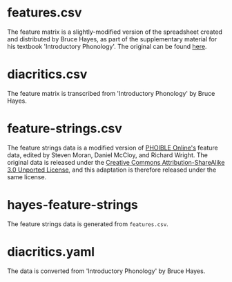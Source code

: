 # features.csv

The feature matrix is a slightly-modified version of the spreadsheet created
and distributed by Bruce Hayes, as part of the supplementary material for his
textbook 'Introductory Phonology'. The original can be
found [here](http://www.linguistics.ucla.edu/people/hayes/IP/#features).

# diacritics.csv

The feature matrix is transcribed from 'Introductory Phonology' by Bruce Hayes.

# feature-strings.csv

The feature strings data is a modified version
of [PHOIBLE Online's](http://phoible.org) feature data, edited by Steven Moran,
Daniel McCloy, and Richard Wright. The original data is released under
the
[Creative Commons Attribution-ShareAlike 3.0 Unported License](https://creativecommons.org/licenses/by-sa/3.0/),
and this adaptation is therefore released under the same license.

# hayes-feature-strings

The feature strings data is generated from `features.csv`.

# diacritics.yaml

The data is converted from 'Introductory Phonology' by Bruce Hayes.
